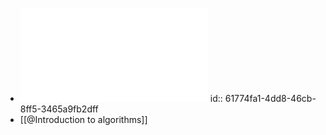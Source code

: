 - ![hw1.pdf](../assets/hw1_1635209196452_0.pdf)
  id:: 61774fa1-4dd8-46cb-8ff5-3465a9fb2dff
- [[@Introduction to algorithms]]